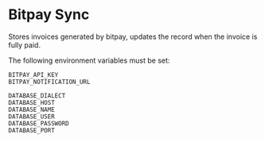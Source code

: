 # Bitpay Sync

Stores invoices generated by bitpay, updates the record
when the invoice is fully paid.

The following environment variables must be set:

````
BITPAY_API_KEY
BITPAY_NOTIFICATION_URL

DATABASE_DIALECT
DATABASE_HOST
DATABASE_NAME
DATABASE_USER
DATABASE_PASSWORD
DATABASE_PORT
````


